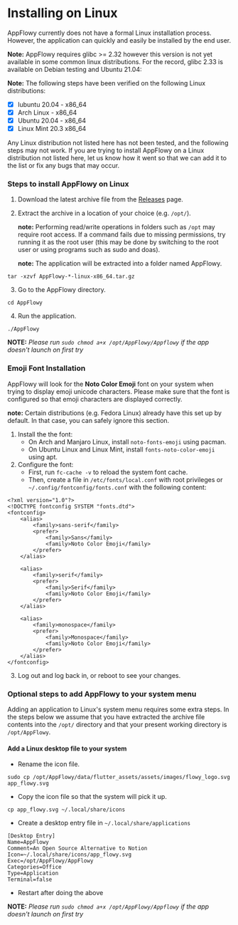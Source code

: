 # Installing on Linux

AppFlowy currently does not have a formal Linux installation process. However, the application can quickly and easily be installed by the end user.

**Note:** AppFlowy requires glibc >= 2.32 however this version is not yet available in some common linux distributions. For the record, glibc 2.33 is available on Debian testing and Ubuntu 21.04:

**Note:** The following steps have been verified on the following Linux distributions:

* [x] lubuntu 20.04 - x86\_64
* [x] Arch Linux - x86\_64
* [x] Ubuntu 20.04 - x86\_64
* [x] Linux Mint 20.3 x86\_64

Any Linux distribution not listed here has not been tested, and the following steps may not work. If you are trying to install AppFlowy on a Linux distribution not listed here, let us know how it went so that we can add it to the list or fix any bugs that may occur.

### Steps to install AppFlowy on Linux

1. Download the latest archive file from the [Releases](https://github.com/AppFlowy-IO/appflowy/releases) page.
2.  Extract the archive in a location of your choice (e.g. `/opt/`).

    **note:** Performing read/write operations in folders such as `/opt` may require root access. If a command fails due to missing permissions, try running it as the root user (this may be done by switching to the root user or using programs such as sudo and doas).

    **note:** The application will be extracted into a folder named AppFlowy.

```shell
tar -xzvf AppFlowy-*-linux-x86_64.tar.gz
```

3. Go to the AppFlowy directory.

```shell
cd AppFlowy
```

4. Run the application.

```shell
./AppFlowy
```

**NOTE:**
 _Please run `sudo chmod a+x /opt/AppFlowy/Appflowy` if the app doesn't launch on first try_

### Emoji Font Installation

AppFlowy will look for the **Noto Color Emoji** font on your system when trying to display emoji unicode characters. Please make sure that the font is configured so that emoji characters are displayed correctly.

**note:** Certain distributions (e.g. Fedora Linux) already have this set up by default. In that case, you can safely ignore this section.

1. Install the the font:
   * On Arch and Manjaro Linux, install `noto-fonts-emoji` using pacman.
   * On Ubuntu Linux and Linux Mint, install `fonts-noto-color-emoji` using apt.
2. Configure the font:
   * First, run `fc-cache -v` to reload the system font cache.
   * Then, create a file in `/etc/fonts/local.conf` with root privileges or `~/.config/fontconfig/fonts.conf` with the following content:

```
<?xml version="1.0"?>
<!DOCTYPE fontconfig SYSTEM "fonts.dtd">
<fontconfig>
    <alias>
        <family>sans-serif</family>
        <prefer>
            <family>Sans</family>
            <family>Noto Color Emoji</family>
        </prefer>
    </alias>

    <alias>
        <family>serif</family>
        <prefer>
            <family>Serif</family>
            <family>Noto Color Emoji</family>
        </prefer>
    </alias>

    <alias>
        <family>monospace</family>
        <prefer>
            <family>Monospace</family>
            <family>Noto Color Emoji</family>
        </prefer>
    </alias>
</fontconfig>
```

3. Log out and log back in, or reboot to see your changes.

### Optional steps to add AppFlowy to your system menu

Adding an application to Linux's system menu requires some extra steps. In the steps below we assume that you have extracted the archive file contents into the `/opt/` directory and that your present working directory is `/opt/AppFlowy`.

#### Add a Linux desktop file to your system

* Rename the icon file.

```shell
sudo cp /opt/AppFlowy/data/flutter_assets/assets/images/flowy_logo.svg app_flowy.svg
```

* Copy the icon file so that the system will pick it up.

```
cp app_flowy.svg ~/.local/share/icons
```

* Create a desktop entry file in `~/.local/share/applications`

```shell
[Desktop Entry]
Name=AppFlowy
Comment=An Open Source Alternative to Notion
Icon=~/.local/share/icons/app_flowy.svg
Exec=/opt/AppFlowy/AppFlowy
Categories=Office
Type=Application
Terminal=false
```

* Restart after doing the above

**NOTE:**
 _Please run `sudo chmod a+x /opt/AppFlowy/Appflowy` if the app doesn't launch on first try_
